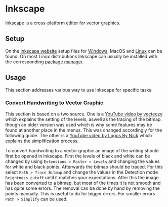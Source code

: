 # Inkscape

[Inkscape](https://inkscape.org/) is a cross-platform editor for vector graphics.

## Setup

On the [Inkscape website](https://inkscape.org/release/) setup files for
[Windows](/wiki/windows.md), MacOS and [Linux](/wiki/linux.md) can be found.
On most Linux distributions Inkscape can usually be installed with the corresponding 
[package manager](/wiki/linux/package_manager.md).

## Usage

This section addresses various way to use Inkscape for specific tasks.

### Convert Handwriting to Vector Graphic

This section is based on a two source.
One is a [YouTube video by vecteezy](https://www.youtube.com/watch?v=gW19K11ihIc) which explains the
setting of the levels, aswell as the tracing of the bitmap.
though an older version was used which is why some features may be found at another place in the
menus.
This was changed accordingly for the following guide.
The other is a [YouTube video by Logos By Nick](https://www.youtube.com/watch?v=EFHLF1hcrjg) which
explains the simplification process.

To convert handwriting to a vector graphic an image of the writing should first be opened in
Inkscape.
First the levels of black and white can be changed by using `Extensions > Raster > Levels` and
changing the values for white and black points.
Afterwards the bitmap should be traced.
For this select `Path > Trace Bitmap` and change the values in the Detection mode 
`Brightness cutoff` until it matches your expectations.
After this the image has been converted to a bitmap, but most of the times it is not smooth and has
quite some errors.
The removal can be done by hand by removing the points manually.
This is useful to do for bigger errors.
For smaller errors `Path > Simplify` can be used.
